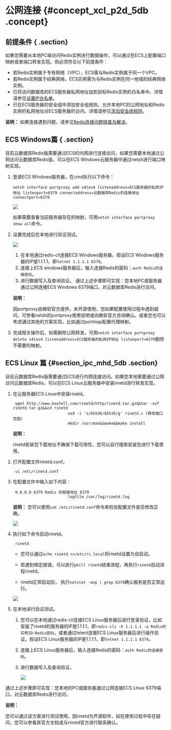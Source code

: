 # 公网连接 {#concept_xcl_p2d_5db .concept}

## 前提条件 { .section}

如果您需要从本地PC端访问Redis实例进行数据操作，可以通过在ECS上配置端口映射或者端口转发实现。但必须符合以下前提条件：

-   若Redis实例属于专有网络（VPC），ECS需与Redis实例属于同一个VPC。
-   若Redis实例属于经典网络，ECS实例需为与Redis实例在同一地域的经典网络实例。
-   已将访问数据库的ECS服务器私网地址加到目标Redis实例的白名单中。详情请参见[设置IP白名单](../../../../../cn.zh-CN/用户指南/管理实例/设置IP白名单.md#)。
-   已在ECS服务器的安全组中添加安全组规则，允许本地PC的公网地址和Redis实例的私网地址对ECS服务器的访问。详情请参见[添加安全组规则](../../../../../cn.zh-CN/安全/安全组/添加安全组规则.md#)。

**说明：** 如果连接遇到问题，请参见[Redis连接问题排查与解决](../../../../../cn.zh-CN/常见问题/Redis连接问题排查与解决.md#)。

## ECS Windows篇 { .section}

目前云数据库Redis版需要通过ECS的内网进行连接访问，如果您需要本地通过公网访问云数据库Redis版，可以在ECS Windows云服务器中通过netsh进行端口映射实现。

1.  登录ECS Windows服务器，在cmd执行以下命令：

    ```
    netsh interface portproxy add v4tov4 listenaddress=ECS服务器的私网IP地址 listenport=6379 connectaddress=云数据库Redis的连接地址 connectport=6379
    ```

    ![](http://static-aliyun-doc.oss-cn-hangzhou.aliyuncs.com/assets/img/3130/15520155061157_zh-CN.png)

    如果需要查看当前服务器存在的映射，可用`netsh interface portproxy show all`命令。

2.  设置完成后在本地进行验证测试。

    ![](http://static-aliyun-doc.oss-cn-hangzhou.aliyuncs.com/assets/img/3130/15520155061161_zh-CN.png)

    1.  在本地通过redis-cli连接ECS Windows服务器。假设ECS Windows服务器的IP是1.1.1.1，即`telnet 1.1.1.1 6379`。
    2.  连接上ECS windows服务器后，输入连接Redis的密码：`auth Redis的连接密码`。
    3.  进行数据写入及查询验证。
    通过上述步骤即可实现：您本地PC或服务器通过公网连接ECS Windows 6379端口，对云数据库Redis进行访问。

    **说明：** 

    因portproxy由微软官方提供，未开源使用，您如果配置使用过程中遇到疑问，可参看netsh的portproxy使用说明或向微软官方咨询确认。或者您也可以考虑通过其他的方案实现，比如通过portmap配置代理映射。

3.  完成相关操作后，如需删除公网转发，可用`netsh interface portproxy delete v4tov4 listenaddress=ECS服务器的私网IP地址 listenport=6379`删除不需要的映射。

## ECS Linux 篇 {#section_ipc_mhd_5db .section}

目前云数据库Redis版需要通过ECS进行内网连接访问。如果您本地需要通过公网访问云数据库Redis，可以在ECS Linux云服务器中安装rinetd进行转发实现。

1.  在云服务器ECS Linux中安装rinetd。

    ```
     wget http://www.boutell.com/rinetd/http/rinetd.tar.gz&&tar -xvf rinetd.tar.gz&&cd rinetd
                            sed -i 's/65536/65535/g' rinetd.c (修改端口范围)
                            mkdir /usr/man&&make&&make install
    ```

    **说明：** 

    rinetd安装包下载地址不确保下载可用性，您可以自行搜索安装包进行下载使用。

2.  打开配置文件rinetd.conf。

    ```
     vi /etc/rinetd.conf
    ```

3.  在配置文件中输入如下内容：

    ```
     0.0.0.0 6379 Redis 的链接地址 6379
                            logfile /var/log/rinetd.log
    ```

    **说明：** 您可以使用`cat /etc/rinetd.conf`命令来检验配置文件是否修改正确。

    ![](http://static-aliyun-doc.oss-cn-hangzhou.aliyuncs.com/assets/img/3130/15520155061164_zh-CN.png)

4.  执行如下命令启动rinetd。

    ```
     rinetd
    ```

    -   您可以通过`echo rinetd >>/etc/rc.local`将rinetd设置为自启动。

    -   若遇到绑定报错，可以执行`pkill rinetd`结束进程，再执行`rinetd`启动进程rinetd。

    -   rinetd正常启动后， 执行`netstat -anp | grep 6379`确认服务是否正常运行。

    ![](http://static-aliyun-doc.oss-cn-hangzhou.aliyuncs.com/assets/img/3130/15520155061165_zh-CN.png)

5.  在本地进行验证测试。
    1.  您可以在本地通过redis-cli连接ECS Linux服务器后进行登录验证，比如安装了rinetd的服务器的IP是1.1.1.1，即`redis-cli -h 1.1.1.1 -a Redis的实例ID:Redis密码`。或者通过telent连接ECS Linux服务器后进行操作验证。假设ECS Linux服务器的IP是1.1.1.1，即`telnet 1.1.1.1 6379`。
    2.  连接上ECS Linux服务器后，输入连接Redis的密码：`auth Redis的连接密码`。
    3.  进行数据写入及查询验证。

        ![](http://static-aliyun-doc.oss-cn-hangzhou.aliyuncs.com/assets/img/3130/15520155061166_zh-CN.png)


通过上述步骤即可实现：您本地的PC或服务器通过公网连接ECS Linux 6379端口，对云数据库Redis进行访问。

**说明：** 

您可以通过该方案进行测试使用，因rinetd为开源软件，如在使用过程中存在疑问，您可以参看其官方文档或与rinetd官方进行联系确认。

